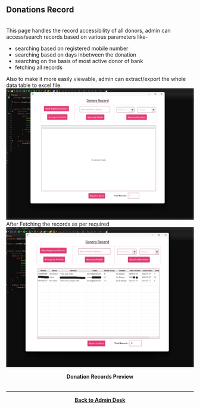 ## Donations Record

<br>
This page handles the record accessibility of all donors, admin can access/search records based on various parameters like-

* searching based on registered mobile number
* searching based on days inbetween the donation
* searching on the basis of most active donor of bank
* fetching all records

Also to make it more easily viewable, admin can extract/export the whole data table to excel file.
<br>
<img src="./assets/DonorsRecord.webp"/>
<br>
After Fetching the records as per required
<br>
<img src="./assets/DonorsRecordFilled.webp"/>
<center><b>Donation Records Preview</b></center>

<center>
<br>
<hr><a href="./Page2.md"><b>Back to Admin Desk</b></a>
<br>
